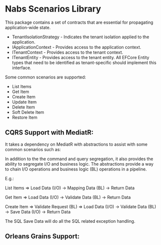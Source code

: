 # Nabs Scenarios Library

This package contains a set of contracts that are essential for propagating application-wide state.

- TenantIsolationStrategy - Indicates the tenant isolation applied to the application.
- IApplicationContext - Provides access to the application context.
- ITenantContext - Provides access to the tenant context.
- ITenantEntity - Provides access to the tenant entity. All EFCore Entity types that need to be identified as tenant-specific should implement this interface.

Some common scenarios are supported:
- List Items
- Get Item
- Create Item
- Update Item
- Delete Item
- Soft Delete Item
- Restore Item

## CQRS Support with MediatR:

It takes a dependency on MediatR with abstractions to assist with some common scenarios such as:

In addition to the the command and query segregation, it also provides the ability to segregate I/O and business logic.
The abstractions provide a way to chain I/O operations and business logic (BL) operations in a pipeline.

E.g.:

List Items => Load Data (I/O) -> Mapping Data (BL) -> Return Data

Get Item => Load Data (I/O) -> Validate Data (BL) -> Return Data

Create Item => Validate Request (BL) => Load Data (I/O) -> Validate Data (BL) -> Save Data (I/O) -> Return Data


The SQL Save Data will do all the SQL related exception handling.

## Orleans Grains Support:

